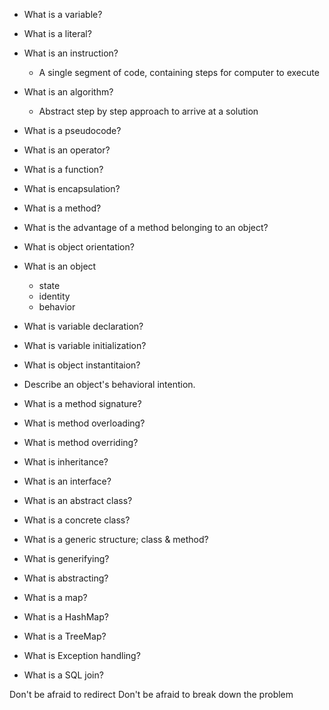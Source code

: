 * What is a variable?
* What is a literal?
* What is an instruction?
	* A single segment of code, containing steps for computer to execute
* What is an algorithm?
	* Abstract step by step approach to arrive at a solution
* What is a pseudocode?
* What is an operator?
* What is a function?
* What is encapsulation?


* What is a method?
* What is the advantage of a method belonging to an object?
* What is object orientation?
* What is an object
	* state
	* identity
	* behavior

* What is variable declaration?
* What is variable initialization?
* What is object instantitaion?

* Describe an object's behavioral intention.
* What is a method signature?
* What is method overloading?
* What is method overriding?
* What is inheritance?

* What is an interface?
* What is an abstract class?
* What is a concrete class?



* What is a generic structure; class & method?
* What is generifying?
* What is abstracting?





* What is a map?
* What is a HashMap?
* What is a TreeMap?


* What is Exception handling?

* What is a SQL join?




Don't be afraid to redirect
Don't be afraid to break down the problem